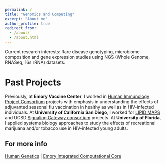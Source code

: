 ```yaml
---
permalink: /
title: "Genomics and Computing"
excerpt: "About me"
author_profile: true
redirect_from: 
  - /about/
  - /about.html
---
```

Current research interests: Rare disease genotyping, microbiome composition and gene expression studies using NGS (Whole Genome, RNASeq, 16s rRNA) datasets. 

Past Projects
======
Previously, at <strong>Emory Vaccine Center</strong>, I worked in [Human Immunology Project Consortium](https://www.immuneprofiling.org/) projects with emphasis in understanding the effects of adjuvanted seasonal flu vaccination in healthy as well as in HIV-infected individuals. At <strong>University of California San Diego</strong>, I worked for [LIPID MAPS](http://www.lipidmaps.org)  and UCSD [Signaling Gateway consortium](http://www.signalinggateway.org/molecule/) projects. At <strong>University of Florida</strong>, I applied systems biology approaches to study the effects of recreational marijuana and/or tobacco use in HIV-infected young adults. 

For more info
------
[Human Genetics](https://genetics.emory.edu) | 
[Emory Integrated Computational Core](http://www.cores.emory.edu/eicc/)
